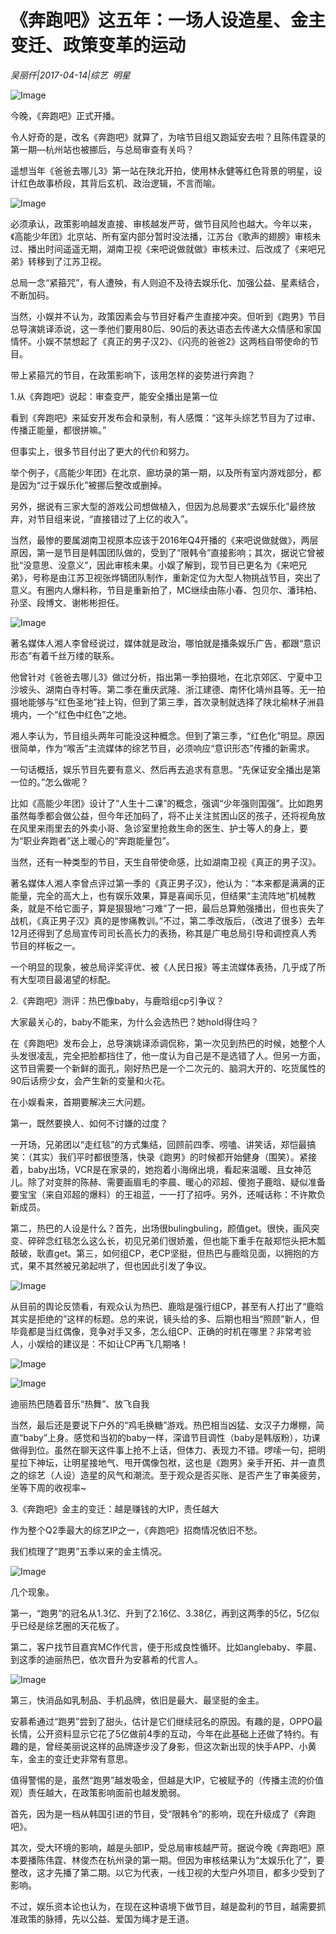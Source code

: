 # 《奔跑吧》这五年：一场人设造星、金主变迁、政策变革的运动

*吴丽仟|2017-04-14|综艺 
                                                明星*

![Image](http://static.ylzbl.com/201704281803117551)

今晚，《奔跑吧》正式开播。

令人好奇的是，改名《奔跑吧》就算了，为啥节目组又跑延安去啦？且陈伟霆录的第一期—杭州站也被挪后，与总局审查有关吗？

遥想当年《爸爸去哪儿3》第一站在陕北开拍，使用林永健等红色背景的明星，设计红色故事桥段，其背后玄机、政治逻辑，不言而喻。

![Image](http://static.ylzbl.com/201704281803122312)

必须承认，政策影响越发直接、审核越发严苛，做节目风险也越大。今年以来，《高能少年团》北京站、所有室内部分暂时没法播，江苏台《歌声的翅膀》审核未过、播出时间遥遥无期，湖南卫视《来吧说做就做》审核未过、后改成了《来吧兄弟》转移到了江苏卫视。

总局一念“紧箍咒”，有人遭殃，有人则迫不及待去娱乐化、加强公益、星素结合，不断加码。

当然，小娱并不认为，政策因素会与节目好看产生直接冲突。但听到《跑男》节目总导演姚译添说，这一季他们要用80后、90后的表达语态去传递大众情感和家国情怀。小娱不禁想起了《真正的男子汉2》、《闪亮的爸爸2》这两档自带使命的节目。

带上紧箍咒的节目，在政策影响下，该用怎样的姿势进行奔跑？

1.从《奔跑吧》说起：审查变严，能安全播出是第一位

看到《奔跑吧》来延安开发布会和录制，有人感慨：“这年头综艺节目为了过审、传播正能量，都很拼嘛。”

但事实上，很多节目付出了更大的代价和努力。

举个例子，《高能少年团》在北京、廊坊录的第一期，以及所有室内游戏部分，都是因为“过于娱乐化”被挪后整改或删掉。

另外，据说有三家大型的游戏公司想做植入，但因为总局要求“去娱乐化”最终放弃，对节目组来说，“直接错过了上亿的收入”。

当然，最惨的要属湖南卫视原本应该于2016年Q4开播的《来吧说做就做》，两层原因，第一是节目是韩国团队做的，受到了“限韩令”直接影响；其次，据说它曾被批“没意思、没意义”，因此审核未果。小娱了解到，现节目已更名为《来吧兄弟》，号称是由江苏卫视张烨镝团队制作，重新定位为大型人物挑战节目，突出了意义。有圈内人爆料称，节目是重新拍了，MC继续由陈小春、包贝尔、潘玮柏、孙坚、段博文、谢彬彬担任。

![Image](http://static.ylzbl.com/201704281803128610)

著名媒体人湘人李曾经说过，媒体就是政治，哪怕就是播条娱乐广告，都跟“意识形态”有着千丝万缕的联系。

他曾针对《爸爸去哪儿3》做过分析，指出第一季拍摄地，在北京郊区、宁夏中卫沙坡头、湖南白寺村等。第二季在重庆武隆、浙江建德、南怀化靖州县等。无一拍摄地能够与“红色圣地”挂上钩，但到了第三季，首次录制就选择了陕北榆林子洲县境内，一个“红色中红色”之地。

湘人李认为，节目组头两年可能没这种概念。但到了第三季，“红色化”明显。原因很简单，作为“喉舌”主流媒体的综艺节目，必须响应“意识形态”传播的新需求。

一句话概括，娱乐节目先要有意义、然后再去追求有意思。“先保证安全播出是第一位的。”怎么做呢？

比如《高能少年团》设计了“人生十二课”的概念，强调“少年强则国强”。比如跑男虽然每季都会做公益，但今年还加码了，将不止关注贫困山区的孩子，还将视角放在风里来雨里去的外卖小哥、急诊室里抢救生命的医生、护士等人的身上，要为“职业奔跑者”送上暖心的“奔跑能量包”。

当然，还有一种类型的节目，天生自带使命感，比如湖南卫视《真正的男子汉》。

著名媒体人湘人李曾点评过第一季的《真正男子汉》，他认为：“本来都是满满的正能量，完全的高大上，也有娱乐效果，算是喜闻乐见，但结果“主流阵地”机械教条，就是不给它面子，算是狠狠地“刁难”了一把，最后总算勉强播出，但也丧失了战机，《真正男子汉》真的是惨痛教训。”不过，第二季改版后，（改进了很多）去年12月还得到了总局宣传司司长高长力的表扬，称其是广电总局引导和调控真人秀节目的样板之一。

一个明显的现象，被总局评奖评优、被《人民日报》等主流媒体表扬，几乎成了所有大型项目最渴望的标配。

2.《奔跑吧》测评：热巴像baby，与鹿晗组cp引争议？

大家最关心的，baby不能来，为什么会选热巴？她hold得住吗？

在《奔跑吧》发布会上，总导演姚译添调侃称，第一次见到热巴的时候，她整个人头发很凌乱，完全把脸都挡住了，他一度认为自己是不是选错了人。但另一方面，这节目需要一个新鲜的面孔，刚好热巴是一个二次元的、脑洞大开的、吃货属性的90后话痨少女，会产生新的变量和火花。

在小娱看来，首期要解决三大问题。

第一，既然要换人、如何不讨嫌的过度？

一开场，兄弟团以“走红毯”的方式集结，回顾前四季、唠嗑、讲笑话，郑恺最搞笑：（其实）我们平时都很堕落，快录《跑男》的时候都开始健身（围笑）。紧接着，baby出场，VCR是在家录的，她抱着小海绵出境，看起来温暖、且女神范儿。除了对变胖的陈赫、需要画眉毛的李晨、暖心的邓超、傻狍子鹿晗、疑似准备要宝宝（来自邓超的爆料）的王祖蓝，一一打了招呼。另外，还喊话称：不许欺负新成员。

第二，热巴的人设是什么？首先，出场很bulingbuling，颜值get。很快，画风突变、碎碎念红毯怎么这么长，初见兄弟们很娇羞，但也能下重手在敲郑恺头把木瓢敲破，耿直get。第三，如何组CP，老CP坚挺，但热巴与鹿晗见面，以拥抱的方式，果不其然被兄弟起哄了，但也因此引发了争议。

![Image](http://static.ylzbl.com/201704281803123173)

从目前的舆论反馈看，有观众认为热巴、鹿晗是强行组CP，甚至有人打出了“鹿晗其实是拒绝的”这样的标题。总的来说，镜头给的多、后期也相当“照顾”新人，但毕竟都是当红偶像，竞争对手又多，怎么组CP、正确的时机在哪里？非常考验人，小娱给的建议是：不如让CP再飞几期咯！

![Image](http://static.ylzbl.com/201704281803137874)

![Image](http://static.ylzbl.com/201704281803134103)

迪丽热巴随着音乐“热舞”、放飞自我

当然，最后还是要说下户外的“鸡毛换糖”游戏。热巴相当凶猛、女汉子力爆棚，简直“baby”上身。感觉和当初的baby一样，深谙节目调性（baby是韩版粉），功课做得到位。虽然在聊天这件事上抢不上话，但体力、表现力不错。啰嗦一句，把明星拉下神坛，让明星接地气、甩开偶像包袱，这也是《跑男》亲手开拓、并一直贯之的综艺（人设）造星的风气和潮流。至于观众是否买账、是否产生了审美疲劳，坐等下周的收视率~

3.《奔跑吧》金主的变迁：越是赚钱的大IP，责任越大

作为整个Q2季最大的综艺IP之一，《奔跑吧》招商情况依旧不愁。

我们梳理了“跑男”五季以来的金主情况。

![Image](http://static.ylzbl.com/201704281803131312)

几个现象。

第一，“跑男”的冠名从1.3亿、升到了2.16亿、3.38亿，再到这两季的5亿，5亿似乎已经是综艺圈的天花板了。

第二，客户找节目嘉宾MC作代言，便于形成良性循环。比如anglebaby、李晨、到这季的迪丽热巴，依次晋升为安慕希的代言人。

![Image](http://static.ylzbl.com/201704281803131234)

第三，快消品如乳制品、手机品牌，依旧是最大、最坚挺的金主。

安慕希通过“跑男”尝到了甜头，估计是它们继续冠名的原因。有趣的是，OPPO最长情，公开资料显示它花了5亿做前4季的互动，今年在此基础上还做了特约。有趣的是，曾经美丽说这样的品牌逐步没了身影，但这次新出现的快手APP、小黄车，金主的变迁史非常有意思。

值得警惕的是，虽然“跑男”越发吸金，但越是大IP，它被赋予的（传播主流的价值观）责任越大，在政策影响面前也越发脆弱。

首先，因为是一档从韩国引进的节目，受“限韩令”的影响，现在升级成了《奔跑吧》。

其次，受大环境的影响，越是头部IP，受总局审核越严苛。据说今晚《奔跑吧》原本要播陈伟霆、林俊杰在杭州录的第一期。但因为审核结果认为“太娱乐化了”，要整改，这才先播了第二期。以它为代表，一线卫视的大型户外项目，都多少受到了影响。

不过，娱乐资本论也认为，在现在这种语境下做节目，越是盈利的节目，越需要抓准政策的脉搏，先以公益、爱国为绳才是王道。


